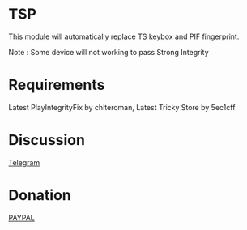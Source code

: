 # TSP

This module will automatically replace TS keybox and PIF fingerprint.

Note : Some device will not working to pass Strong Integrity

# Requirements
Latest PlayIntegrityFix by chiteroman,
Latest Tricky Store by 5ec1cff

# Discussion
[Telegram](https://t.me/citraintegritytrick)

# Donation
[PAYPAL](https://paypal.me/CitraStanalone?country.x=US&locale.x=en_US)
